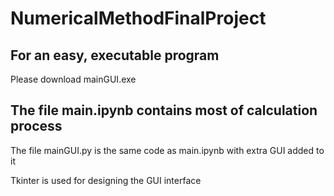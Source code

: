 # NumericalMethodFinalProject
## For an easy, executable program
Please download mainGUI.exe
## The file main.ipynb contains most of calculation process
The file mainGUI.py is the same code as main.ipynb with extra GUI added to it

Tkinter is used for designing the GUI interface
